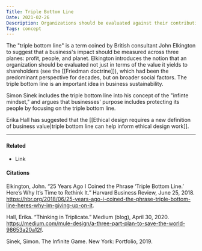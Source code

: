 ```yaml
---
Title: Triple Bottom Line
Date: 2021-02-26
Description: Organizations should be evaluated against their contributions to broader social factors.
Tags: concept
---
```


The "triple bottom line" is a term coined by British consultant John Elkington to suggest that a business's impact should be measured across three planes: profit, people, and planet. Elkington introduces the notion that an organization should be evaluated not just in terms of the value it yields to shareholders (see the [[Friedman doctrine]]), which had been the predominant perspective for decades, but on broader social factors. The triple bottom line is an important idea in business sustainability. 

Simon Sinek includes the triple bottom line into his concept of the "infinte mindset," and argues that businesses' purpose includes protecting its people by focusing on the triple bottom line. 

Erika Hall has suggested that the [[Ethical design requires a new definition of business value|triple bottom line can help inform ethical design work]]. 

---
#### Related
- Link

#### Citations
Elkington, John. “25 Years Ago I Coined the Phrase ‘Triple Bottom Line.’ Here’s Why It’s Time to Rethink It.” Harvard Business Review, June 25, 2018. https://hbr.org/2018/06/25-years-ago-i-coined-the-phrase-triple-bottom-line-heres-why-im-giving-up-on-it.

Hall, Erika. “Thinking in Triplicate.” Medium (blog), April 30, 2020. https://medium.com/mule-design/a-three-part-plan-to-save-the-world-98653a20a12f.

Sinek, Simon. The Infinite Game. New York: Portfolio, 2019.
